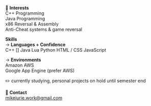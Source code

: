 🤔 **Interests**  
C++ Programming  
Java Programming  
x86 Reversal & Assembly  
Anti-Cheat systems & game reversal  

**Skills**  
-> **Languages + Confidence**  
C++         []
Java
Lua
Python
HTML / CSS
JavaScript

-> **Environments**  
Amazon AWS  
Google App Engine (prefer AWS)  

✏️ currently studying, personal projects on hold until semester end  

💬 **Contact**  
mikejurie.work@gmail.com  
